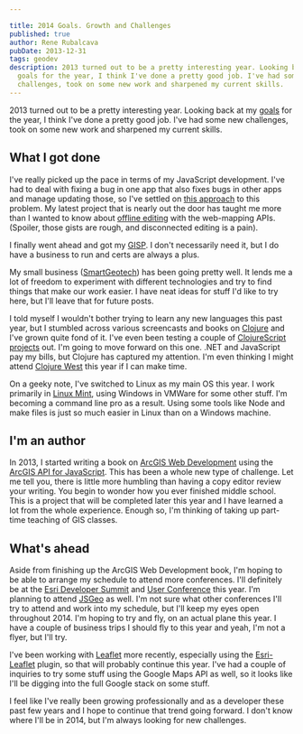 ```yaml
---

title: 2014 Goals. Growth and Challenges
published: true
author: Rene Rubalcava
pubDate: 2013-12-31
tags: geodev
description: 2013 turned out to be a pretty interesting year. Looking back at my
  goals for the year, I think I've done a pretty good job. I've had some new
  challenges, took on some new work and sharpened my current skills.
---
```


2013 turned out to be a pretty interesting year. Looking back at my
[goals](https://odoe.net/blog/?p=397) for the year, I think I've done a pretty
good job. I've had some new challenges, took on some new work and sharpened my
current skills.

## What I got done

I've really picked up the pace in terms of my JavaScript development. I've had
to deal with fixing a bug in one app that also fixes bugs in other apps and
manage updating those, so I've settled on
[this approach](https://github.com/odoe/esri-js-starterkit) to this problem. My
latest project that is nearly out the door has taught me more than I wanted to
know about [offline editing](https://gist.github.com/odoe/6911676) with the
web-mapping APIs. (Spoiler, those gists are rough, and disconnected editing is a
pain).

I finally went ahead and got my
[GISP](http://www.gisci.org/GISPs/CertificationRenewal.aspx). I don't
necessarily need it, but I do have a business to run and certs are always a
plus.

My small business ([SmartGeotech](http://www.smartgeotech.net/)) has been going
pretty well. It lends me a lot of freedom to experiment with different
technologies and try to find things that make our work easier. I have neat ideas
for stuff I'd like to try here, but I'll leave that for future posts.

I told myself I wouldn't bother trying to learn any new languages this past
year, but I stumbled across various screencasts and books on
[Clojure](http://www.clojure.com/) and I've grown quite fond of it. I've even
been testing a couple of
[ClojureScript projects](https://github.com/odoe/monitoringlocator) out. I'm
going to move forward on this one. .NET and JavaScript pay my bills, but Clojure
has captured my attention. I'm even thinking I might attend
[Clojure West](http://clojurewest.org/) this year if I can make time.

On a geeky note, I've switched to Linux as my main OS this year. I work
primarily in [Linux Mint](http://www.linuxmint.com/), using Windows in VMWare
for some other stuff. I'm becoming a command line pro as a result. Using some
tools like Node and make files is just so much easier in Linux than on a Windows
machine.

## I'm an author

In 2013, I started writing a book on
[ArcGIS Web Development](http://www.manning.com/rubalcava/) using the
[ArcGIS API for JavaScript](https://developers.arcgis.com/en/javascript/). This
has been a whole new type of challenge. Let me tell you, there is little more
humbling than having a copy editor review your writing. You begin to wonder how
you ever finished middle school. This is a project that will be completed later
this year and I have learned a lot from the whole experience. Enough so, I'm
thinking of taking up part-time teaching of GIS classes.

## What's ahead

Aside from finishing up the ArcGIS Web Development book, I'm hoping to be able
to arrange my schedule to attend more conferences. I'll definitely be at the
[Esri Developer Summit](http://www.esri.com/events/devsummit) and
[User Conference](http://www.esri.com/events/user-conference) this year. I'm
planning to attend [JSGeo](http://www.jsgeo.org/) as well. I'm not sure what
other conferences I'll try to attend and work into my schedule, but I'll keep my
eyes open throughout 2014. I'm hoping to try and fly, on an actual plane this
year. I have a couple of business trips I should fly to this year and yeah, I'm
not a flyer, but I'll try.

I've been working with [Leaflet](http://leafletjs.com/) more recently,
especially using the [Esri-Leaflet](https://github.com/Esri/esri-leaflet)
plugin, so that will probably continue this year. I've had a couple of inquiries
to try some stuff using the Google Maps API as well, so it looks like I'll be
digging into the full Google stack on some stuff.

I feel like I've really been growing professionally and as a developer these
past few years and I hope to continue that trend going forward. I don't know
where I'll be in 2014, but I'm always looking for new challenges.
